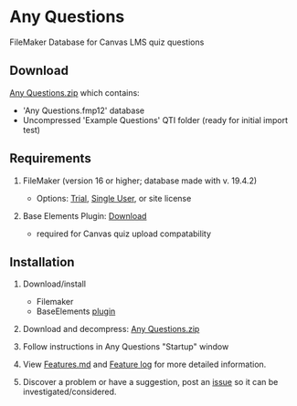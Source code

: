 # Any Questions
FileMaker Database for Canvas LMS quiz questions

## Download
[Any Questions.zip](Any%20Questions.zip) which contains:<br />
* 'Any Questions.fmp12' database<br />
* Uncompressed 'Example Questions' QTI folder (ready for initial import test)<br />


## Requirements

1) FileMaker (version 16 or higher; database made with v. 19.4.2)
	* Options: [Trial](https://www.claris.com/trial/ "Claris FileMaker"), [Single User](https://store.claris.com/individuals "Claris FileMaker"), or site license

2) Base Elements Plugin: [Download](https://docs.baseelementsplugin.com/article/522-downloads)
	* required for Canvas quiz upload compatability

## Installation

1. Download/install
	* Filemaker
	* BaseElements [plugin](https://docs.baseelementsplugin.com/article/522-downloads "BaseElements")

2. Download and decompress: [Any Questions.zip](Any%20Questions.zip)<br />

3. Follow instructions in Any Questions "Startup" window

4. View [Features.md](Features.md) and [Feature log](feature_log.pdf) for more detailed information.

5. Discover a problem or have a suggestion, post an [issue](https://github.com/question-db/Any-Questions/issues) so it can be investigated/considered.
